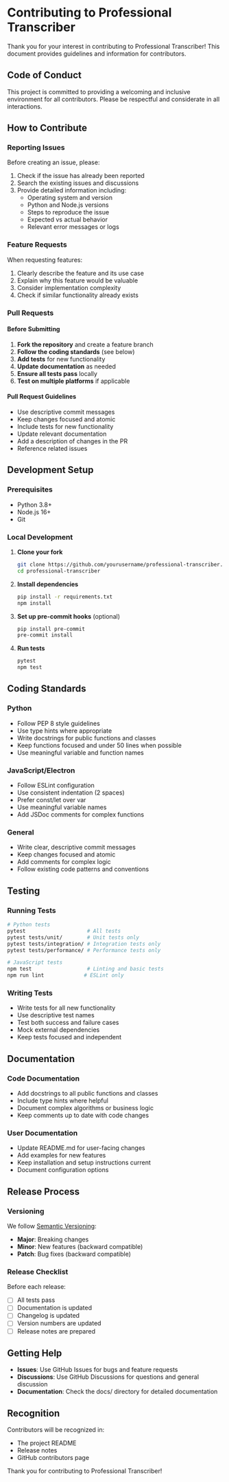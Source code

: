 # Contributing to Professional Transcriber

Thank you for your interest in contributing to Professional Transcriber! This document provides guidelines and information for contributors.

## Code of Conduct

This project is committed to providing a welcoming and inclusive environment for all contributors. Please be respectful and considerate in all interactions.

## How to Contribute

### Reporting Issues

Before creating an issue, please:

1. Check if the issue has already been reported
2. Search the existing issues and discussions
3. Provide detailed information including:
   - Operating system and version
   - Python and Node.js versions
   - Steps to reproduce the issue
   - Expected vs actual behavior
   - Relevant error messages or logs

### Feature Requests

When requesting features:

1. Clearly describe the feature and its use case
2. Explain why this feature would be valuable
3. Consider implementation complexity
4. Check if similar functionality already exists

### Pull Requests

#### Before Submitting

1. **Fork the repository** and create a feature branch
2. **Follow the coding standards** (see below)
3. **Add tests** for new functionality
4. **Update documentation** as needed
5. **Ensure all tests pass** locally
6. **Test on multiple platforms** if applicable

#### Pull Request Guidelines

- Use descriptive commit messages
- Keep changes focused and atomic
- Include tests for new functionality
- Update relevant documentation
- Add a description of changes in the PR
- Reference related issues

## Development Setup

### Prerequisites

- Python 3.8+
- Node.js 16+
- Git

### Local Development

1. **Clone your fork**
   ```bash
   git clone https://github.com/yourusername/professional-transcriber.git
   cd professional-transcriber
   ```

2. **Install dependencies**
   ```bash
   pip install -r requirements.txt
   npm install
   ```

3. **Set up pre-commit hooks** (optional)
   ```bash
   pip install pre-commit
   pre-commit install
   ```

4. **Run tests**
   ```bash
   pytest
   npm test
   ```

## Coding Standards

### Python

- Follow PEP 8 style guidelines
- Use type hints where appropriate
- Write docstrings for public functions and classes
- Keep functions focused and under 50 lines when possible
- Use meaningful variable and function names

### JavaScript/Electron

- Follow ESLint configuration
- Use consistent indentation (2 spaces)
- Prefer const/let over var
- Use meaningful variable names
- Add JSDoc comments for complex functions

### General

- Write clear, descriptive commit messages
- Keep changes focused and atomic
- Add comments for complex logic
- Follow existing code patterns and conventions

## Testing

### Running Tests

```bash
# Python tests
pytest                    # All tests
pytest tests/unit/        # Unit tests only
pytest tests/integration/ # Integration tests only
pytest tests/performance/ # Performance tests only

# JavaScript tests
npm test                  # Linting and basic tests
npm run lint             # ESLint only
```

### Writing Tests

- Write tests for all new functionality
- Use descriptive test names
- Test both success and failure cases
- Mock external dependencies
- Keep tests focused and independent

## Documentation

### Code Documentation

- Add docstrings to all public functions and classes
- Include type hints where helpful
- Document complex algorithms or business logic
- Keep comments up to date with code changes

### User Documentation

- Update README.md for user-facing changes
- Add examples for new features
- Keep installation and setup instructions current
- Document configuration options

## Release Process

### Versioning

We follow [Semantic Versioning](https://semver.org/):

- **Major**: Breaking changes
- **Minor**: New features (backward compatible)
- **Patch**: Bug fixes (backward compatible)

### Release Checklist

Before each release:

- [ ] All tests pass
- [ ] Documentation is updated
- [ ] Changelog is updated
- [ ] Version numbers are updated
- [ ] Release notes are prepared

## Getting Help

- **Issues**: Use GitHub Issues for bugs and feature requests
- **Discussions**: Use GitHub Discussions for questions and general discussion
- **Documentation**: Check the docs/ directory for detailed documentation

## Recognition

Contributors will be recognized in:

- The project README
- Release notes
- GitHub contributors page

Thank you for contributing to Professional Transcriber! 